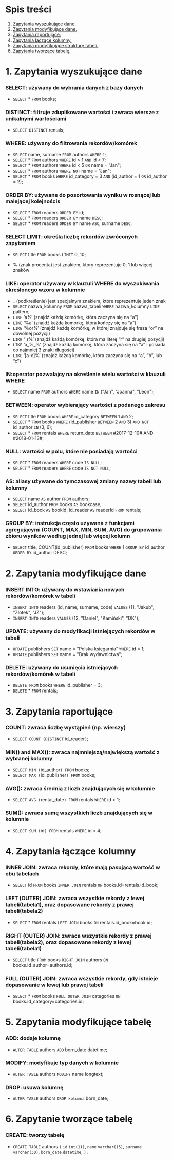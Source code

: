 # Spis treści 
1. [ Zapytania wyszukujące dane. ](#find)
2. [ Zapytania modyfikujące dane. ](#modify)
3. [ Zapytania raportujące. ](#report)
4. [ Zapytania łączące kolumny. ](#joins)
5. [ Zapytania modyfikujące strukturę tabeli.](#alter)
6. [ Zapytania tworzące tabelę.](#create)

<a name="find"></a>
# 1. Zapytania wyszukujące dane

### **SELECT**: używany do wybrania danych z bazy danych
* `SELECT` * `FROM` books;

### **DISTINCT**: filtruje zduplikowane wartości i zwraca wiersze z unikalnymi wartościami
* `SELECT DISTINCT` rentals;

### **WHERE**: używany do filtrowania rekordów/komórek
* `SELECT` name, surname `FROM` authors `WHERE` 1;
* `SELECT` * `FROM` authors `WHERE` id > 1 `AND` id < 7;
* `SELECT` * `FROM` authors `WHERE` id < 5 `OR` name = "Jan";
* `SELECT` * `FROM` authors `WHERE NOT` name = "Jan";
* `SELECT` * `FROM` books `WHERE` id_category = 3 `AND` (id_author = 1 `OR` id_author = 2);

### **ORDER BY**: używane do posortowania wyniku w rosnącej lub malejącej kolejnościs
* `SELECT` * `FROM` readers `ORDER BY` id;
* `SELECT` * `FROM` readers `ORDER BY` name `DESC`;
* `SELECT` * `FROM` readers `ORDER BY` name `ASC`, surname `DESC`;

### **SELECT LIMIT**: określa liczbę rekordów zwróconych zapytaniem
* `SELECT` title `FROM` books `LIMIT` 0, 10;

* % (znak procenta) jest znakiem, który reprezentuje 0, 1 lub więcej znaków
### **LIKE**: operator używany w klauzuli WHERE do wyszukiwania określonego wzoru w kolumnie
* _ (podkreślenie) jest specjalnym znakiem, które reprezentuje jeden znak
* `SELECT` nazwa_kolumny `FROM` nazwa_tabeli `WHERE` nazwa_kolumny `LIKE` pattern;
* `LIKE` ‘a%’ (znajdź każdą komórkę, która zaczyna się na “a”)
* `LIKE` ‘%a’ (znajdź każdą komórkę, która kończy się na “a”)
* `LIKE` ‘%or%’ (znajdź każdą komórkę, w której znajduje się fraza “or” na dowolnej pozycji)
* `LIKE` ‘_r%’ (znajdź każdą komórkę, która ma literę “r” na drugiej pozycji)
* `LIKE` ‘a_%_%’ (znajdź każdą komórkę, która zaczyna się na “a” i posiada co najmniej 3 znaki długości)
* `LIKE` ‘[a-c]%’ (znajdź każdą komórkę, która zaczyna się na “a”, “b”, lub “c”)

### **IN**:operator pozwalajcy na określenie wielu wartości w klauzuli WHERE
* `SELECT` name `FROM` authors `WHERE` name `IN` ("Jan", "Joanna", "Leon");

### **BETWEEN**: operator wybierający wartości z podanego zakresu
* `SELECT` title `FROM` books `WHERE` id_category `BETWEEN` 1 `AND` 2;
* `SELECT` * `FROM` books `WHERE` (id_publisher `BETWEEN` 2 `AND` 3) `AND NOT` id_author `IN` (3, 6);
* `SELECT` * `FROM` rentals `WHERE` return_date `BETWEEN` #2017-12-10# AND #2018-01-13#;

### **NULL**: wartości w polu, które nie posiadają wartości
* `SELECT` * `FROM` readers `WHERE` code `IS NULL`;
* `SELECT` * `FROM` readers `WHERE` code `IS NOT NULL`;

### **AS**: aliasy używane do tymczasowej zmiany nazwy tabeli lub kolumny 
* `SELECT` name `AS` author `FROM` authors;
* `SELECT` id_author `FROM` books `AS` bookcase;
* `SELECT` id_book `AS` bookId, id_reader `AS` readerId `FROM` rentals;


### **GROUP BY**: instrukcja często używana z funkcjami agregującymi (COUNT, MAX, MIN, SUM, AVG) do grupowania zbioru wyników według jednej lub więcej kolumn
* `SELECT` title, COUNT(id_publisher) `FROM` books `WHERE` 1 `GROUP BY` id_author `ORDER BY` id_author DESC;


<a name="modify"></a>
# 2. Zapytania modyfikujące dane

### **INSERT INTO**: używany do wstawiania nowych rekordów/komórek w tabeli
* `INSERT INTO` readers (id, name, surname, code) `VALUES` (11, "Jakub", "Złotek", "JZ");
* `INSERT INTO` readers `VALUES` (12, "Daniel", "Kamiński", "DK");

### **UPDATE**: używany do modyfikacji istniejących rekordów w tabeli
* `UPDATE` publishers `SET` name = "Polska księgarnia" `WHERE` id = 1;
* `UPDATE` publishers `SET` name = "Brak wydawnictwa";

### **DELETE**: używany do usunięcia istniejących rekordów/komórek w tabeli
* `DELETE FROM` books `WHERE` id_publisher = 3;
* `DELETE` * `FROM` rentals;

<a name="report"></a>
# 3. Zapytania raportujące

### **COUNT**: zwraca liczbę wystąpień (np. wierszy)
* `SELECT COUNT (DISTINCT` id_reader`)`;

### **MIN() and MAX()**: zwraca najmniejszą/największą wartość z wybranej kolumny
* `SELECT MIN (`id_author`) FROM` books;
* `SELECT MAX (`id_publisher`) FROM` books;

### **AVG()**: zwraca średnią z liczb znajdujących się w kolumnie
* `SELECT AVG (`rental_date`) FROM` rentals `WHERE` id > 1;

### **SUM()**: zwraca sumę wszystkich liczb znajdujących się w kolumnie
* `SELECT SUM (`id`) FROM` rentals `WHERE` id > 4;

<a name="joins"></a>
# 4. Zapytania łączące kolumny

###  **INNER JOIN**: zwraca rekordy, które mają pasującą wartość w obu tabelach
* `SELECT` id `FROM` books `INNER JOIN` rentals `ON` books.id=rentals.id_book;

### **LEFT (OUTER) JOIN**: zwraca wszystkie rekordy z lewej tabeli(tabela1), oraz dopasowane rekordy z prawej tabeli(tabela2)
* `SELECT` * `FROM` rentals `LEFT JOIN` books `ON` rentals.id_book=book.id;

### **RIGHT (OUTER) JOIN**: zwraca wszystkie rekordy z prawej tabeli(tabela2), oraz dopasowane rekordy z lewej tabeli(tabela1)
* `SELECT` title `FROM` books `RIGHT JOIN` authors `ON` books.id_author=authors.id;

### **FULL (OUTER) JOIN**: zwraca wszystkie rekordy, gdy istnieje dopasowanie w lewej lub prawej tabeli
* `SELECT` * `FROM` books ``FULL OUTER JOIN`` categories `ON` books.id_category=categories.id;


<a name="alter"></a>
# 5. Zapytania modyfikujące tabelę

### **ADD**: dodaje kolumnę
* `ALTER TABLE` authors `ADD` born_date datetime;

### **MODIFY**: modyfikuje typ danych w kolumnie
* `ALTER TABLE` authors `MODIFY` name longtext;

### **DROP**: usuwa kolumnę
* `ALTER TABLE` authors `DROP kolumna` born_date;

<a name="create"></a>
# 6. Zapytanie tworzące tabelę

### **CREATE**: tworzy tabelę
* `CREATE TABLE` authors `(`
    `id` `int(11)`, 
    `name` `varchar(15)`,
    `surname` `varchar(30)`,
    `born_date` `datetime`,
   `);`